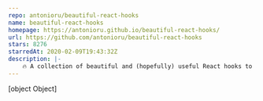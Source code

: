 ```yaml
---
repo: antonioru/beautiful-react-hooks
name: beautiful-react-hooks
homepage: https://antonioru.github.io/beautiful-react-hooks/
url: https://github.com/antonioru/beautiful-react-hooks
stars: 8276
starredAt: 2020-02-09T19:43:32Z
description: |-
    🔥 A collection of beautiful and (hopefully) useful React hooks to speed-up your components and hooks development 🔥
---
```


[object Object]

